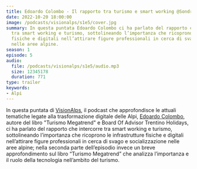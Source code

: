```yaml
---
title: Edoardo Colombo - Il rapporto tra turismo e smart working @Sondrio
date: 2022-10-20 18:00:00
image: /podcasts/visionalps/s1e5/cover.jpg
summary: In questa puntata Edoardo Colombo ci ha parlato del rapporto che intercorre
  tra smart working e turismo, sottolineando l’importanza che ricoprono le infrastrutture
  fisiche e digitali nell’attirare figure professionali in cerca di svago e socializzazione
  nelle aree alpine.
season: 1
episode: 5
audio:
  file: /podcasts/visionalps/s1e5/audio.mp3
  size: 12345178
  duration: 771
type: trailer
keywords:
- Alpi
---
```


In questa puntata di [VisionAlps](https://www.visionalps.com/), il podcast che approfondisce le attuali tematiche legate alla trasformazione digitale delle Alpi, [Edoardo Colombo](https://www.linkedin.com/in/edocolombo/), autore del libro "Turismo Megatrend" e Board Of Advisor Trentino Holidays, ci ha parlato del rapporto che intercorre tra smart working e turismo, sottolineando l’importanza che ricoprono le infrastrutture fisiche e digitali nell’attirare figure professionali in cerca di svago e socializzazione nelle aree alpine; nella seconda parte dell’episodio invece un breve approfondimento sul libro “Turismo Megatrend” che analizza l’importanza e il ruolo della tecnologia nell’ambito del turismo.